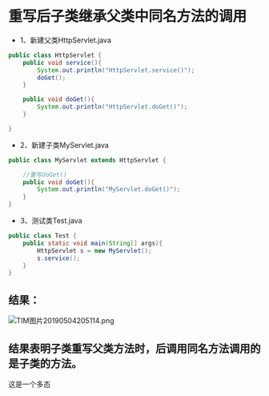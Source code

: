 # 重写后子类继承父类中同名方法的调用

+ 1、新建父类HttpServlet.java

```java
public class HttpServlet {
    public void service(){
        System.out.println("HttpServlet.service()");
        doGet();
    }

    public void doGet(){
        System.out.println("HttpServlet.doGet()");
    }

}
```

+ 2、新建子类MyServlet.java

```java
public class MyServlet extends HttpServlet {

    //重写doGet()
    public void doGet(){
        System.out.println("MyServlet.doGet()");
    }
}
```

+ 3、测试类Test.java

```java
public class Test {
    public static void main(String[] args){
        HttpServlet s = new MyServlet();
        s.service();
    }
}
```

## 结果：

![TIM图片20190504205114.png](https://upload-images.jianshu.io/upload_images/17431817-702db23a33b6229b.png?imageMogr2/auto-orient/strip%7CimageView2/2/w/1240)

## 结果表明子类重写父类方法时，后调用同名方法调用的是子类的方法。

这是一个多态
